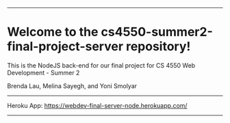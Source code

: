 ***
# Welcome to the cs4550-summer2-final-project-server repository!
This is the NodeJS back-end for our final project for CS 4550 Web Development - Summer 2

Brenda Lau, Melina Sayegh, and Yoni Smolyar

***
Heroku App: https://webdev-final-server-node.herokuapp.com/
***
